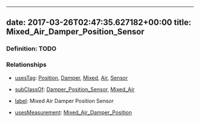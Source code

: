 
---
date: 2017-03-26T02:47:35.627182+00:00
title: Mixed_Air_Damper_Position_Sensor
---
### Definition: TODO

### Relationships

* [usesTag](https://brickschema.org/schema/1.0/BrickFrame#usesTag): [Position](https://brickschema.org/schema/1.0/BrickTag#Position), [Damper](https://brickschema.org/schema/1.0/BrickTag#Damper), [Mixed](https://brickschema.org/schema/1.0/BrickTag#Mixed), [Air](https://brickschema.org/schema/1.0/BrickTag#Air), [Sensor](https://brickschema.org/schema/1.0/BrickTag#Sensor)

* [subClassOf](http://www.w3.org/2000/01/rdf-schema#subClassOf): [Damper_Position_Sensor](https://brickschema.org/schema/1.0/Brick#Damper_Position_Sensor), [Mixed_Air](https://brickschema.org/schema/1.0/Brick#Mixed_Air)

* [label](http://www.w3.org/2000/01/rdf-schema#label): Mixed Air Damper Position Sensor

* [usesMeasurement](https://brickschema.org/schema/1.0/BrickFrame#usesMeasurement): [Mixed_Air_Damper_Position](https://brickschema.org/schema/1.0/Brick#Mixed_Air_Damper_Position)
